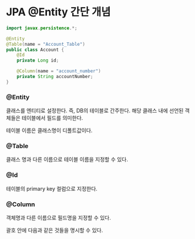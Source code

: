 # JPA @Entity 간단 개념
```java
import javax.persistence.*;

@Entity
@Table(name = "Account_Table")
public class Account { 
    @Id
    private Long id;

    @Column(name = "account_number") 
    private String accountNumber;
}
```

### @Entity
클래스를 엔티티로 설정한다. 즉, DB의 테이블로 간주한다. 해당 클래스 내에 선언된 객체들은 테이블에서 필드를 의미한다.

테이블 이름은 클래스명이 디폴트값이다.
<br>

### @Table
클래스 명과 다른 이름으로 테이블 이름을 지정할 수 있다.
<br>

### @Id
테이블의 primary key 컬럼으로 지정한다.
<br>

### @Column
객체명과 다른 이름으로 필드명을 지정할 수 있다.

괄호 안에 다음과 같은 것들을 명시할 수 있다.

